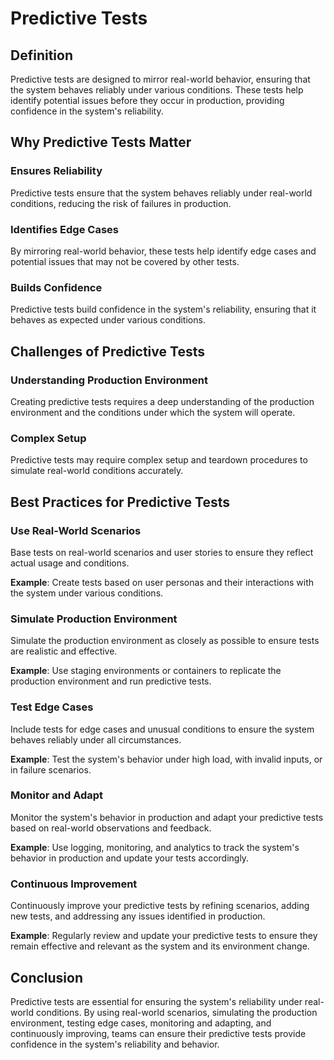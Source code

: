 # Predictive Tests

## Definition
Predictive tests are designed to mirror real-world behavior, ensuring that the system behaves reliably under various conditions. These tests help identify potential issues before they occur in production, providing confidence in the system's reliability.

## Why Predictive Tests Matter

### Ensures Reliability
Predictive tests ensure that the system behaves reliably under real-world conditions, reducing the risk of failures in production.

### Identifies Edge Cases
By mirroring real-world behavior, these tests help identify edge cases and potential issues that may not be covered by other tests.

### Builds Confidence
Predictive tests build confidence in the system's reliability, ensuring that it behaves as expected under various conditions.

## Challenges of Predictive Tests

### Understanding Production Environment
Creating predictive tests requires a deep understanding of the production environment and the conditions under which the system will operate.

### Complex Setup
Predictive tests may require complex setup and teardown procedures to simulate real-world conditions accurately.

## Best Practices for Predictive Tests

### Use Real-World Scenarios
Base tests on real-world scenarios and user stories to ensure they reflect actual usage and conditions.

**Example**: Create tests based on user personas and their interactions with the system under various conditions.

### Simulate Production Environment
Simulate the production environment as closely as possible to ensure tests are realistic and effective.

**Example**: Use staging environments or containers to replicate the production environment and run predictive tests.

### Test Edge Cases
Include tests for edge cases and unusual conditions to ensure the system behaves reliably under all circumstances.

**Example**: Test the system's behavior under high load, with invalid inputs, or in failure scenarios.

### Monitor and Adapt
Monitor the system's behavior in production and adapt your predictive tests based on real-world observations and feedback.

**Example**: Use logging, monitoring, and analytics to track the system's behavior in production and update your tests accordingly.

### Continuous Improvement
Continuously improve your predictive tests by refining scenarios, adding new tests, and addressing any issues identified in production.

**Example**: Regularly review and update your predictive tests to ensure they remain effective and relevant as the system and its environment change.

## Conclusion
Predictive tests are essential for ensuring the system's reliability under real-world conditions. By using real-world scenarios, simulating the production environment, testing edge cases, monitoring and adapting, and continuously improving, teams can ensure their predictive tests provide confidence in the system's reliability and behavior.
